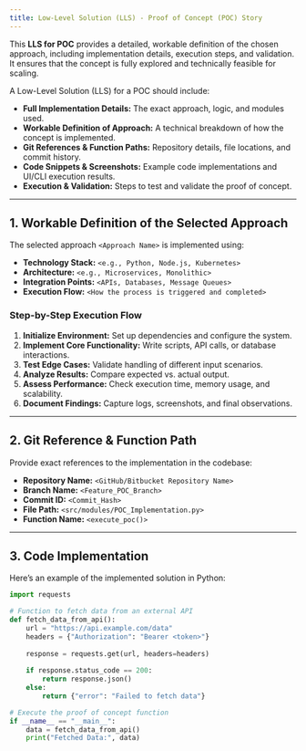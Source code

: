 ```yaml
---
title: Low-Level Solution (LLS) - Proof of Concept (POC) Story  
---
```


This **LLS for POC** provides a detailed, workable definition of the chosen approach, including implementation details, execution steps, and validation. It ensures that the concept is fully explored and technically feasible for scaling.

A Low-Level Solution (LLS) for a POC should include:  
- **Full Implementation Details:** The exact approach, logic, and modules used.  
- **Workable Definition of Approach:** A technical breakdown of how the concept is implemented.  
- **Git References & Function Paths:** Repository details, file locations, and commit history.  
- **Code Snippets & Screenshots:** Example code implementations and UI/CLI execution results.  
- **Execution & Validation:** Steps to test and validate the proof of concept.  

---

## 1. Workable Definition of the Selected Approach  
The selected approach `<Approach Name>` is implemented using:  
- **Technology Stack:** `<e.g., Python, Node.js, Kubernetes>`  
- **Architecture:** `<e.g., Microservices, Monolithic>`  
- **Integration Points:** `<APIs, Databases, Message Queues>`  
- **Execution Flow:** `<How the process is triggered and completed>`  

### **Step-by-Step Execution Flow**  
1. **Initialize Environment:** Set up dependencies and configure the system.  
2. **Implement Core Functionality:** Write scripts, API calls, or database interactions.  
3. **Test Edge Cases:** Validate handling of different input scenarios.  
4. **Analyze Results:** Compare expected vs. actual output.  
5. **Assess Performance:** Check execution time, memory usage, and scalability.  
6. **Document Findings:** Capture logs, screenshots, and final observations.  

---

## 2. Git Reference & Function Path  
Provide exact references to the implementation in the codebase:  

- **Repository Name:** `<GitHub/Bitbucket Repository Name>`  
- **Branch Name:** `<Feature_POC_Branch>`  
- **Commit ID:** `<Commit_Hash>`  
- **File Path:** `<src/modules/POC_Implementation.py>`  
- **Function Name:** `<execute_poc()>`  

---

## 3. Code Implementation  
Here’s an example of the implemented solution in Python:  

```python
import requests

# Function to fetch data from an external API
def fetch_data_from_api():
    url = "https://api.example.com/data"
    headers = {"Authorization": "Bearer <token>"}
    
    response = requests.get(url, headers=headers)
    
    if response.status_code == 200:
        return response.json()
    else:
        return {"error": "Failed to fetch data"}

# Execute the proof of concept function
if __name__ == "__main__":
    data = fetch_data_from_api()
    print("Fetched Data:", data)
